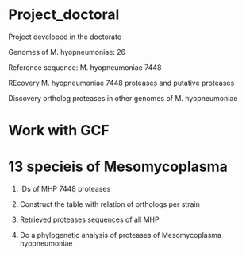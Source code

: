 # Project_doctoral
Project developed in the doctorate

Genomes of M. hyopneumoniae: 26

Reference sequence: M. hyopneumoniae 7448

REcovery M. hyopneumoniae 7448 proteases and putative proteases

Discovery ortholog proteases in other genomes of M. hyopneumoniae

# Work with GCF
# 13 specieis of Mesomycoplasma

1. IDs of MHP 7448 proteases

2. Construct the table with relation of orthologs per strain

3. Retrieved proteases sequences of all MHP

4. Do a phylogenetic analysis of proteases of Mesomycoplasma hyopneumoniae
